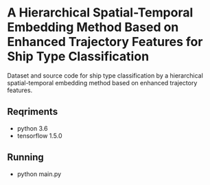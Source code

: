 # A Hierarchical Spatial-Temporal Embedding Method Based on Enhanced Trajectory Features for Ship Type Classification

Dataset and source code for ship type classification by a hierarchical spatial-temporal embedding method based on enhanced trajectory features.

## Reqriments
- python 3.6
- tensorflow 1.5.0

## Running 
- python main.py
